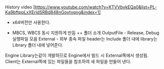 History video
[https://www.youtube.com/watch?v=KTVVbvkEQa0&list=PL-Ka9bftppLxXEridSRBd848nGoytvqng&index=1]

+ x64버전만 사용한다.

+ MBCS, WBCS 동시 지원하게 만듬
++ 폴더 소개
OutputFile - Release, Debug  실행파일 모음
External - 외부 종속 파일
 header는 Include 폴더 내에
 library는 Library 폴더 내에 넣어준다.

Engine Library는같이 개발하므로 Engine에서 빌드 시 External쪽에서 생성됨.
Client는 External쪽에 있는 파일들을 참조하여 새 파일을 만들어 낸다.



